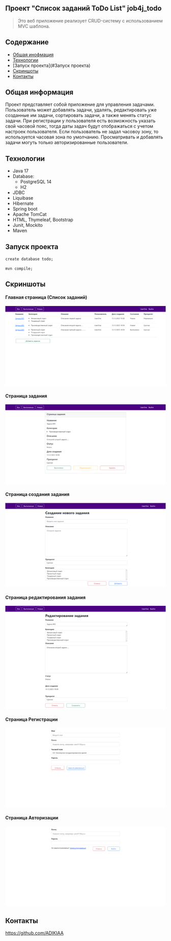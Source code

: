 Проект "Список заданий ToDo List" job4j_todo
---

>Это веб приложение реализует CRUD-систему с использованием MVC шаблона.

## Содержание


- [Обшая инофмация](#Общая-информация)
- [Технологии](#Технологии)
- [Запуск проекта](#Запуск проекта)
- [Скриншоты](#Скриншоты)
- [Контакты](#Контакты)

## Общая информация

Проект представляет собой приложение для управления задачами.
Пользователь может добавлять задачи, удалять, редактировать уже созданные им задачи, сортировать задачи, 
а также менять статус задачи. При регистрации у пользователя есть возможность указать свой часовой пояс, 
тогда даты задач будут отображаться с учетом настроек пользователя. Если пользователь не задал часовоу зону, 
то используется часовая зона по умолчанию. Просматривать и добавлять задачи могуть только 
авторизированные пользователи.

## Технологии

- Java 17
- Database:
    - PostgreSQL 14
    - H2
- JDBC
- Liquibase
- Hibernate
- Spring boot
- Apache TomCat
- HTML, Thymeleaf, Bootstrap
- Junit, Mockito
- Maven

## Запуск проекта

```
create database todo;
```
```
mvn compile;
```

## Скриншоты

#### Главная страница (Список заданий)
![ScreenShot](images/list.png)
#### Страница задания
![ScreenShot](images/one.png)
#### Страница создания задания
![ScreenShot](images/create.png)
#### Страница редактирования задания
![ScreenShot](images/edit.png)
#### Страница Регистрации
![ScreenShot](images/reg.png)
#### Страница Авторизации
![ScreenShot](images/login.png)


## Контакты

https://github.com/ADIKIAA
